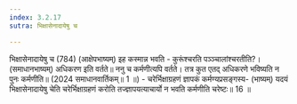 ```yaml
---
index: 3.2.17
sutra: भिक्षासेनादायेषु च

---
```

भिक्षासेनादायेषु च (784) (आक्षेपभाष्यम्) इह कस्मान्न भवति - कुरूंश्चरति पञ्ञ्चालांश्चरतीति?। (समाधानभाष्यम्) अधिकरण इति वर्तते॥ ननु च कर्मणीत्यपि वर्तते। तत्र कुत एतद् अधिकरणे भविष्यति न पुनः कर्मणीति॥ (2024 समाधानवार्तिकम्॥ 1 ॥) - चरेर्भिक्षाग्रहणं ज्ञापकं कर्मण्यप्रसङ्गस्य- (भाष्यम्) यदयं भिक्षासेनादायेषु चेति चरेर्भिक्षाग्रहणं करोति तज्ज्ञापयत्याचार्यो न भवति कर्मणीति चरेष्टः॥ 16 ॥